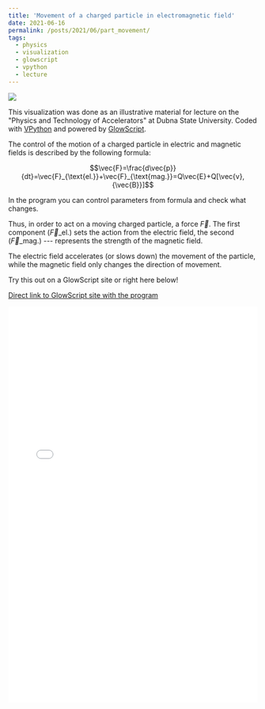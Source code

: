 ```yaml
---
title: 'Movement of a charged particle in electromagnetic field'
date: 2021-06-16
permalink: /posts/2021/06/part_movement/
tags:
  - physics
  - visualization
  - glowscript
  - vpython
  - lecture
---
```


![](https://ivangordeev.com/images/glowscript/partmovement.png)

This visualization was done as an illustrative material for lecture on the
"Physics and Technology of Accelerators" at Dubna State University. Coded with
[VPython](https://vpython.org/) and powered by [GlowScript](https://www.glowscript.org).

The control of the motion of a charged particle in electric and magnetic fields
is described by the following formula:

$$\vec{F}=\frac{d\vec{p}}{dt}=\vec{F}_{\text{el.}}+\vec{F}_{\text{mag.}}=Q\vec{E}+Q[\vec{v}, {\vec{B}}]$$

In the program you can control parameters from formula and check what changes.

Thus, in order to act on a moving charged particle, a force $\vec{F}$. The first
component ($\vec{F}\_{\text{el.}}$) sets the action from the electric field, the
second ($\vec{F}\_{\text{mag.}}$) --- represents the strength of the magnetic field.

The electric field accelerates (or slows down) the movement of the particle,
while the magnetic field only changes the direction of movement.

Try this out on a GlowScript site or right here below!

[Direct link to GlowScript site with the program](https://www.glowscript.org/#/user/Gordonice/folder/PhysTechAccelLections/program/Lec01pipe)

<iframe src="/files/glowscript/Lec01pipe.html" style="width: 100%; height: 800px;border: none;"></iframe>
